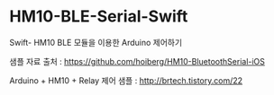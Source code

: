# HM10-BLE-Serial-Swift
Swift- HM10 BLE 모듈을 이용한 Arduino 제어하기


샘플 자료 출처 : https://github.com/hoiberg/HM10-BluetoothSerial-iOS

Arduino + HM10 + Relay 제어 샘플 : http://brtech.tistory.com/22
